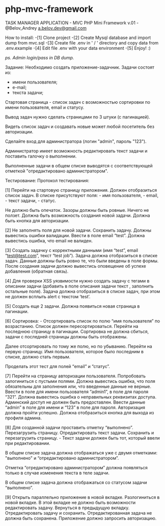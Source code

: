 # php-mvc-framework
TASK MANAGER APPLICATION - MVC PHP Mini Framework v.01 - @Belov_Andrey a.belov.dev@gmail.com 

How to install:
-[1] Clone project
-[2] Create Mysql database and import dump from mvc.sql
-[3] Create file .env in ' / ' directory and copy data from .env.example
-[4] Edit file .env with your data environment
-[5] Enjoy! :)

<i>ps. Admin login/pass in DB dump.</i>

Задание:
Необходимо создать приложение-задачник. Задачи состоят из:
- имени пользователя; 
- е-mail; 
- текста задачи;

Стартовая страница - список задач с возможностью сортировки по имени пользователя, email и статусу.

Вывод задач нужно сделать страницами по 3 штуки (с пагинацией).

Видеть список задач и создавать новые может любой посетитель без авторизации.

Сделайте вход для администратора (логин "admin", пароль "123").

Администратор имеет возможность редактировать текст задачи и поставить галочку о выполнении.

Выполненные задачи в общем списке выводятся с соответствующей отметкой "отредактировано администратором".

Тестирование:
Протокол тестирования:

[1] Перейти на стартовую страницу приложения. Должен отобразиться список задач. В списке присутствуют поля: - имя пользователя, - email, - текст задачи, - статус.

Не должно быть опечаток. Зазоры должны быть ровные. Ничего не ползет. Должна быть возможность создания новой задачи. Должна быть кнопка для авторизации.

[2] Не заполнять поля для новой задачи. Сохранить задачу. Должны вывестись ошибки валидации. Ввести в поле email “test”. Должна вывестись ошибка, что email не валиден.

[3] Создать задачку с корректными данными (имя “test”, email “test@test.com”, текст “test job”). Задача должна отобразиться в списке задач. Данные должны быть ровно те, что были введены в поле формы. После создания задачи должно вывестись оповещение об успехе добавления (обратная связь).

[4] Для проверки XSS уязвимости нужно создать задачу с тегами в описании задачи (добавить в поле описания задачи текст <script>alert(‘test’);</script>, заполнить остальные поля). Задача должна отобразиться в списке задач, при этом не должен всплыть alert c текстом ‘test’.

[5] Создать еще 2 задачи. Должна появиться новая страница в пагинации.

[6] Сортировка: - Отсортировать список по полю “имя пользователя” по возрастанию. Список должен пересортироваться. Перейти на последнюю страницу в пагинации. Сортировка не должна сбиться, задачи с последней страницы должны быть отображены.

Далее отсортировать по тому же полю, но по убыванию. Перейти на первую страницу. Имя пользователя, которое было последним в списке, должно стать первым.

Проделать этот тест для полей “email” и “статус”.

[7] Перейти на страницу авторизации пользователя. Попробовать залогиниться с пустыми полями. Должна вывестись ошибка, что поля обязательны для заполнения или, что введенные данные не верные. Ввести в поле для имени пользователя “admin1”, в поле для пароля “321”. Должна вывестись ошибка о неправильных реквизитах доступа. Админский доступ не должен быть предоставлен. Ввести данные “admin” в поле для имени и “123” в поле для пароля. Авторизация должна пройти успешно. Должна отобразиться кнопка для выхода из профиля админа.

[8] Для созданной задачи проставить отметку “выполнено”. Перезагрузить страницу. Отредактировать текст задачи. Сохранить и перезагрузить страницу. - Текст задачи должен быть тот, который ввели при редактировании.

В общем списке задача должна отображаться уже с двумя отметками: "выполнено" и “отредактировано администратором”.

Отметка “отредактировано администратором” должна появляться только в случае изменения текста в теле задачи.

В общем списке задача должна отображаться со статусом задачи “выполнено”.

[9] Открыть параллельно приложение в новой вкладке. Разлогиниться в новой вкладке. В этой вкладке не должно быть возможности редактировать задачу. Вернуться в предыдущую вкладку. Отредактировать задачу и сохранить. Отредактированная задача не должна быть сохранена. Приложение должно запросить авторизацию.
